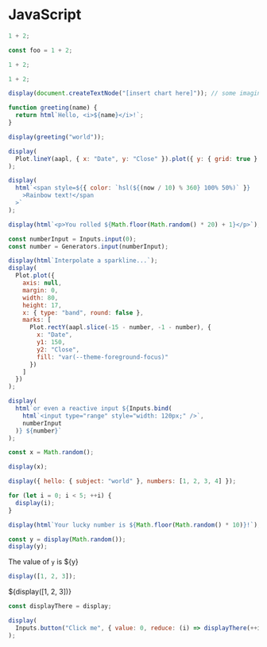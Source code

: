 # JavaScript

```js
1 + 2;
```

```js
const foo = 1 + 2;
```

```js echo
1 + 2;
```

```js run=false
1 + 2;
```

```js run=true
display(document.createTextNode("[insert chart here]")); // some imagination required
```

```js
function greeting(name) {
  return html`Hello, <i>${name}</i>!`;
}
```

```js
display(greeting("world"));
```

```js
display(
  Plot.lineY(aapl, { x: "Date", y: "Close" }).plot({ y: { grid: true } })
);
```

```js
display(
  html`<span style=${{ color: `hsl(${(now / 10) % 360} 100% 50%)` }}
    >Rainbow text!</span
  >`
);
```

```js
display(html`<p>You rolled ${Math.floor(Math.random() * 20) + 1}</p>`);
```

```js
const numberInput = Inputs.input(0);
const number = Generators.input(numberInput);
```

```js
display(html`Interpolate a sparkline...`);
display(
  Plot.plot({
    axis: null,
    margin: 0,
    width: 80,
    height: 17,
    x: { type: "band", round: false },
    marks: [
      Plot.rectY(aapl.slice(-15 - number, -1 - number), {
        x: "Date",
        y1: 150,
        y2: "Close",
        fill: "var(--theme-foreground-focus)"
      })
    ]
  })
);
```

```js
display(
  html`or even a reactive input ${Inputs.bind(
    html`<input type="range" style="width: 120px;" />`,
    numberInput
  )} ${number}`
);
```

```js
const x = Math.random();

display(x);
```

```js
display({ hello: { subject: "world" }, numbers: [1, 2, 3, 4] });
```

```js
for (let i = 0; i < 5; ++i) {
  display(i);
}
```

```js
display(html`Your lucky number is ${Math.floor(Math.random() * 10)}!`);
```

```js
const y = display(Math.random());
display(y);
```

The value of `y` is ${y}

```js
display([1, 2, 3]);
```

${display(\[1, 2, 3\])}

```js
const displayThere = display;
```

```js
display(
  Inputs.button("Click me", { value: 0, reduce: (i) => displayThere(++i) })
);
```
